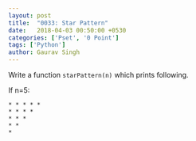 ```yaml
---
layout: post
title:  "0033: Star Pattern"
date:   2018-04-03 00:50:00 +0530
categories: ['Pset', '0 Point']
tags: ['Python']
author: Gaurav Singh
---
```


Write a function `starPattern(n)` which prints following.

If n=5:
```
* * * * *
* * * *
* * *
* *
*
```
